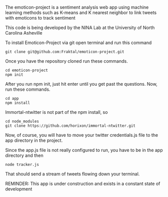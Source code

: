 The emoticon-project is a sentiment analysis web app using machine learning methods such as K-means and K nearest neighbor to link tweets with emoticons to track sentiment

This code is being developed by the NINA Lab at the University of North Carolina Asheville

To install Emoticon-Project via git open terminal and run this command

    git clone git@github.com:Fraktal/emoticon-project.git

Once you have the repository cloned run these commands.
 
    cd emoticon-project
    npm init

After you run npm init, just hit enter until you get past the questions. Now, run these commands.

    cd app
    npm install       

Immortal-ntwitter is not part of the npm install, so     

    cd node_modules
    git clone https://github.com/horixon/immortal-ntwitter.git

Now, of course, you will have to move your twitter credentials.js file to the app directory in 
the project.     

Since the app.js file is not really configured to run, you have to be in the app directory and then 

    node tracker.js

That should send a stream of tweets flowing down your terminal.

REMINDER: This app is under construction and exists in a constant state of development    